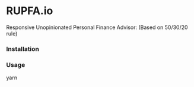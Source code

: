 # RUPFA.io
Responsive Unopinionated Personal Finance Advisor: (Based on 50/30/20 rule)

### Installation

### Usage
yarn

